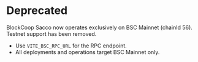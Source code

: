 # Deprecated

BlockCoop Sacco now operates exclusively on BSC Mainnet (chainId 56). Testnet support has been removed.

- Use `VITE_BSC_RPC_URL` for the RPC endpoint.
- All deployments and operations target BSC Mainnet only.
